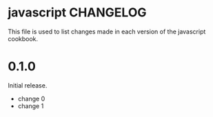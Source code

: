 # javascript CHANGELOG

This file is used to list changes made in each version of the javascript cookbook.

# 0.1.0

Initial release.

- change 0
- change 1

